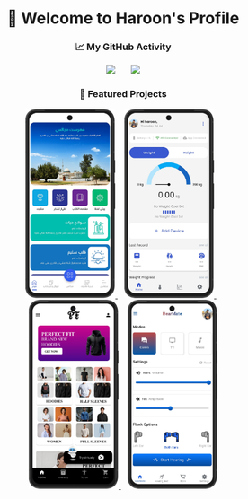
<h1 align="center" >
  👋 Welcome to Haroon's Profile
</h1>


<h3 align="center">📈 My GitHub Activity</h3>

<p align="center">
  <img src="https://github-readme-stats.vercel.app/api?username=haroon1o1&show_icons=true&theme=dark&hide_title=false&count_private=true&hide_border=false" height="140px" />
  &nbsp;&nbsp;&nbsp;&nbsp;&nbsp; <!-- adds space between images -->
  <img src="https://github-readme-streak-stats.herokuapp.com/?user=haroon1o1&theme=dark" height="140px" />
</p>


<h3 align="center">🚀 Featured Projects</h3>

<p align="center">
  <a href="https://github.com/haroon1o1/project1">
    <img src="./qalb.png" alt="Project 1" width="160" />
  </a>
  &nbsp;&nbsp;
  <a href="https://github.com/haroon1o1/project2">
    <img src="./fitxol.png" alt="Project 2" width="160" />
  </a>
  &nbsp;&nbsp;
  <a href="https://github.com/haroon1o1/project3">
    <img src="./perfectfit.jpg" alt="Project 3" width="160" />
  </a>
  &nbsp;&nbsp;
  <a href="https://github.com/haroon1o1/project3">
    <img src="./hearmate.png" alt="Project 3" width="160" />
  </a>
</p>





